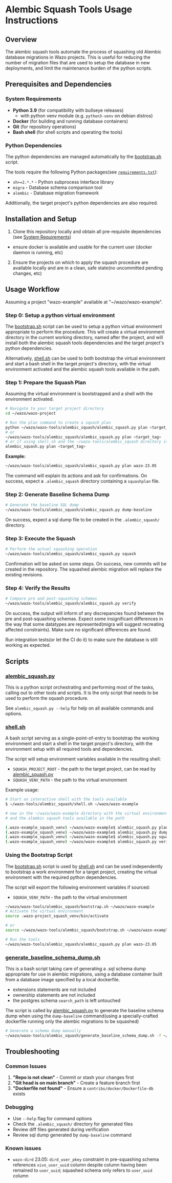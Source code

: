 # Alembic Squash Tools Usage Instructions

## Overview

The alembic squash tools automate the process of squashing old Alembic database migrations in Wazo projects. This is useful for reducing the number of migration files that are used to setup the database in new deployments, and limit the maintenance burden of the python scripts.

## Prerequisites and Dependencies

### System Requirements

- **Python 3.9** (for compatibility with bullseye releases)
  - with python venv module (e.g. `python3-venv` on debian distros)
- **Docker** (for building and running database containers)
- **Git** (for repository operations)
- **Bash shell** (for shell scripts and operating the tools)

### Python Dependencies

The python dependencies are managed automatically by the [bootstrap.sh](./bootstrap.sh) script.

The tools require the following Python packages(see [`requirements.txt`](./requirements.txt)):

- `sh>=2.*.*` - Python subprocess interface library
- `migra` - Database schema comparison tool
- `alembic` - Database migration framework

Additionally, the target project's python dependencies are also required.

## Installation and Setup

1. Clone this repository locally and obtain all pre-requisite dependencies (see [System Requirements](#system-requirements))
  - ensure docker is available and usable for the current user (docker daemon is running, etc)
2. Ensure the projects on which to apply the squash procedure are available locally and are in a clean, safe state(no uncommitted pending changes, etc)

## Usage Workflow

Assuming a project "wazo-example" available at "~/wazo/wazo-example".

### Step 0: Setup a python virtual environment

The [bootstrap.sh](./bootstrap.sh) script can be used to setup a python virtual environment appropriate to perform the procedure.
This will create a virtual environment directory in the current working directory, named after the project, and will install both the alembic squash tools dependencies and the target project's python dependencies.

Alternatively, [shell.sh](./shell.sh) can be used to both bootstrap the virtual environment and start a bash shell in the target project's directory, with the virtual environment activated and the alembic squash tools available in the path.

### Step 1: Prepare the Squash Plan

Assuming the virtual environment is bootstrapped and a shell with the environment activated.

```bash
# Navigate to your target project directory
cd ~/wazo/wazo-project

# Run the plan command to create a squash plan
python ~/wazo/wazo-tools/alembic_squash/alembic_squash.py plan <target_tag>
# or
~/wazo/wazo-tools/alembic_squash/alembic_squash.py plan <target_tag>
# or if using shell.sh and the ~/wazo-tools/alembic_squash directory is in the path
alembic_squash.py plan <target_tag>
```

**Example:**

```bash
~/wazo/wazo-tools/alembic_squash/alembic_squash.py plan wazo-23.05
```

The command will explain its actions and ask for confirmations.
On success, expect a `.alembic_squash` directory containing a `squashplan` file.

### Step 2: Generate Baseline Schema Dump

```bash
# Generate the baseline SQL dump
~/wazo/wazo-tools/alembic_squash/alembic_squash.py dump-baseline
```
On success, expect a sql dump file to be created in the `.alembic_squash/` directory.

### Step 3: Execute the Squash

```bash
# Perform the actual squashing operation
~/wazo/wazo-tools/alembic_squash/alembic_squash.py squash
```
Confirmation will be asked on some steps.
On success, new commits will be created in the repository.
The squashed alembic migration will replace the existing revisions.

### Step 4: Verify the Results

```bash
# Compare pre and post-squashing schemas
~/wazo/wazo-tools/alembic_squash/alembic_squash.py verify
```
On success, the output will inform of any discrepancies found between the pre and post-squashing schemas.
Expect some insignificant differences in the way that some datatypes are represented(migra will suggest recreating affected constraints). 
Make sure no significant differences are found.

Run integration tests(or let the CI do it) to make sure the database is still working as expected.


## Scripts

### [alembic_squash.py](./alembic_squash.py)

This is a python script orchestrating and performing most of the tasks, calling out to other tools and scripts.
It is the only script that needs to be used to perform the squash procedure.

See `alembic_squash.py --help` for help on all available commands and options.

### [shell.sh](./shell.sh)

A bash script serving as a single-point-of-entry to bootstrap the working environment and start a shell in the target project's directory, with the environment setup with all required tools and dependencies.

The script will setup environment variables available in the resulting shell:

- `SQUASH_PROJECT_ROOT` - the path to the target project, can be read by [alembic_squash.py](./alembic_squash.py)
- `SQUASH_VENV_PATH` - the path to the virtual environment

Example usage:

```bash
# Start an interactive shell with the tools available
$ ~/wazo-tools/alembic_squash/shell.sh ~/wazo/wazo-example

# now in the ~/wazo/wazo-example directory with the virtual environment activated
# and the alembic squash tools available in the path

(.wazo-example_squash_venv) ~/wazo/wazo-example$ alembic_squash.py plan wazo-23.05
(.wazo-example_squash_venv) ~/wazo/wazo-example$ alembic_squash.py dump-baseline
(.wazo-example_squash_venv) ~/wazo/wazo-example$ alembic_squash.py squash
(.wazo-example_squash_venv) ~/wazo/wazo-example$ alembic_squash.py verify
```

### Using the Bootstrap Script

The [bootstrap.sh](./bootstrap.sh) script is used by [shell.sh](./shell.sh) and can be used independently to bootstrap a work environment for a target project, creating the virtual environment with the required python dependencies.

The script will export the following environment variables if sourced:
- `SQUASH_VENV_PATH` - the path to the virtual environment

```bash
~/wazo/wazo-tools/alembic_squash/bootstrap.sh ~/wazo/wazo-example
# Activate the virtual environment
source .wazo-project_squash_venv/bin/activate

# or 
source ~/wazo/wazo-tools/alembic_squash/bootstrap.sh ~/wazo/wazo-example

# Run the tools
~/wazo/wazo-tools/alembic_squash/alembic_squash.py plan wazo-23.05
```

### [generate_baseline_schema_dump.sh](./generate_baseline_schema_dump.sh)

This is a bash script taking care of generating a .sql schema dump appropriate for use in alembic migrations, using a database container built from a database image specified by a local dockerfile.

- extensions statements are not included
- ownership statements are not included
- the postgres schema `search_path` is left untouched

The script is called by [alembic_squash.py](./alembic_squash.py) to generate the baseline schema dump when using the `dump-baseline` command(using a specially-crafted dockerfile running only the alembic migrations to be squashed)

```bash
# Generate a schema dump manually
~/wazo/wazo-tools/alembic_squash/generate_baseline_schema_dump.sh -f ~/wazo/wazo-example/contribs/docker/Dockerfile-db
```

## Troubleshooting

### Common Issues

1. **"Repo is not clean"** - Commit or stash your changes first
2. **"Git head is on main branch"** - Create a feature branch first
3. **"Dockerfile not found"** - Ensure a `contribs/docker/Dockerfile-db` exists

### Debugging

- Use `--help` flag for command options
- Check the `.alembic_squash/` directory for generated files
- Review diff files generated during verification
- Review sql dump generated by `dump-baseline` command

### Known issues

- `wazo-dird` 23.05: `dird_user_pkey` constraint in pre-squashing schema references `xivo_user_uuid` column despite column having been remained to `user_uuid`; squashed schema only refers to `user_uuid` column
